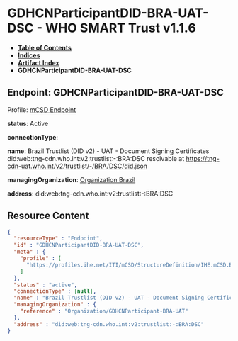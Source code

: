 # GDHCNParticipantDID-BRA-UAT-DSC - WHO SMART Trust v1.1.6

* [**Table of Contents**](toc.md)
* [**Indices**](indices.md)
* [**Artifact Index**](artifacts.md)
* **GDHCNParticipantDID-BRA-UAT-DSC**

## Endpoint: GDHCNParticipantDID-BRA-UAT-DSC

Profile: [mCSD Endpoint](https://profiles.ihe.net/ITI/mCSD/4.0.0/StructureDefinition-IHE.mCSD.Endpoint.html)

**status**: Active

**connectionType**: 

**name**: Brazil Trustlist (DID v2) - UAT - Document Signing Certificates did:web:tng-cdn.who.int:v2:trustlist:-:BRA:DSC resolvable at https://tng-cdn-uat.who.int/v2/trustlist/-/BRA/DSC/did.json

**managingOrganization**: [Organization Brazil](Organization-GDHCNParticipant-BRA-UAT.md)

**address**: did:web:tng-cdn.who.int:v2:trustlist:-:BRA:DSC



## Resource Content

```json
{
  "resourceType" : "Endpoint",
  "id" : "GDHCNParticipantDID-BRA-UAT-DSC",
  "meta" : {
    "profile" : [
      "https://profiles.ihe.net/ITI/mCSD/StructureDefinition/IHE.mCSD.Endpoint"
    ]
  },
  "status" : "active",
  "connectionType" : [null],
  "name" : "Brazil Trustlist (DID v2) - UAT - Document Signing Certificates\ndid:web:tng-cdn.who.int:v2:trustlist:-:BRA:DSC\nresolvable at https://tng-cdn-uat.who.int/v2/trustlist/-/BRA/DSC/did.json",
  "managingOrganization" : {
    "reference" : "Organization/GDHCNParticipant-BRA-UAT"
  },
  "address" : "did:web:tng-cdn.who.int:v2:trustlist:-:BRA:DSC"
}

```
